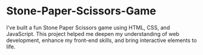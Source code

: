 # Stone-Paper-Scissors-Game
I’ve built a fun Stone Paper Scissors game using HTML, CSS, and JavaScript. This project helped me deepen my understanding of web development, enhance my front-end skills, and bring interactive elements to life.
